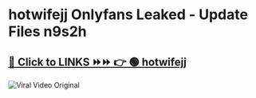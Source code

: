 
 # hotwifejj Onlyfans Leaked - Update Files n9s2h

## <h2><a href="https://clipsfans.com/hotwifejj&ref=git">🔗 Click to LINKS ⏩⏩ 👉 🟢 hotwifejj </a></h2>

<a href="https://clipsfans.com/hotwifejj&ref=git" rel="nofollow" data-target="animated-image.originalLink"><img src="https://i.ibb.co.com/xMMVF88/686577567.gif" alt="Viral Video Original" style="max-width: 100%; display: inline-block;" data-target="animated-image.originalImage"></a>

